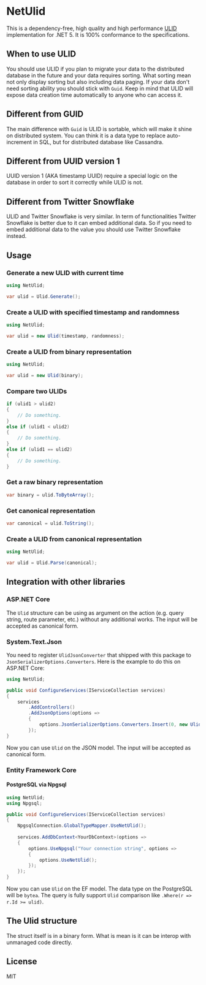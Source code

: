 # NetUlid

This is a dependency-free, high quality and high performance [ULID](https://github.com/ulid/spec) implementation for
.NET 5. It is 100% conformance to the specifications.

## When to use ULID

You should use ULID if you plan to migrate your data to the distributed database in the future and your data requires
sorting. What sorting mean not only display sorting but also including data paging. If your data don't need sorting
ability you should stick with `Guid`. Keep in mind that ULID will expose data creation time automatically to anyone who
can access it.

## Different from GUID

The main difference with `Guid` is ULID is sortable, which will make it shine on distributed system. You can think it is
a data type to replace auto-increment in SQL, but for distributed database like Cassandra.

## Different from UUID version 1

UUID version 1 (AKA timestamp UUID) require a special logic on the database in order to sort it correctly while ULID is
not.

## Different from Twitter Snowflake

ULID and Twitter Snowflake is very similar. In term of functionalities Twitter Snowflake is better due to it can embed
additional data. So if you need to embed additional data to the value you should use Twitter Snowflake instead.

## Usage

### Generate a new ULID with current time

```csharp
using NetUlid;

var ulid = Ulid.Generate();
```

### Create a ULID with specified timestamp and randomness

```csharp
using NetUlid;

var ulid = new Ulid(timestamp, randomness);
```

### Create a ULID from binary representation

```csharp
using NetUlid;

var ulid = new Ulid(binary);
```

### Compare two ULIDs

```csharp
if (ulid1 > ulid2)
{
    // Do something.
}
else if (ulid1 < ulid2)
{
    // Do something.
}
else if (ulid1 == ulid2)
{
    // Do something.
}
```

### Get a raw binary representation

```csharp
var binary = ulid.ToByteArray();
```

### Get canonical representation

```csharp
var canonical = ulid.ToString();
```

### Create a ULID from canonical representation

```csharp
using NetUlid;

var ulid = Ulid.Parse(canonical);
```

## Integration with other libraries

### ASP.NET Core

The `Ulid` structure can be using as argument on the action (e.g. query string, route parameter, etc.) without any
additional works. The input will be accepted as canonical form.

### System.Text.Json

You need to register `UlidJsonConverter` that shipped with this package to `JsonSerializerOptions.Converters`. Here is
the example to do this on ASP.NET Core:

```csharp
using NetUlid;

public void ConfigureServices(IServiceCollection services)
{
    services
        .AddControllers()
        .AddJsonOptions(options =>
        {
            options.JsonSerializerOptions.Converters.Insert(0, new UlidJsonConverter());
        });
}
```

Now you can use `Ulid` on the JSON model. The input will be accepted as canonical form.

### Entity Framework Core

#### PostgreSQL via Npgsql

```csharp
using NetUlid;
using Npgsql;

public void ConfigureServices(IServiceCollection services)
{
    NpgsqlConnection.GlobalTypeMapper.UseNetUlid();
    
    services.AddDbContext<YourDbContext>(options =>
    {
        options.UseNpgsql("Your connection string", options =>
        {
            options.UseNetUlid();
        });
    });
}
```

Now you can use `Ulid` on the EF model. The data type on the PostgreSQL will be `bytea`. The query is fully
support `Ulid` comparison like `.Where(r => r.Id >= ulid)`.

## The Ulid structure

The struct itself is in a binary form. What is mean is it can be interop with unmanaged code directly.

## License

MIT